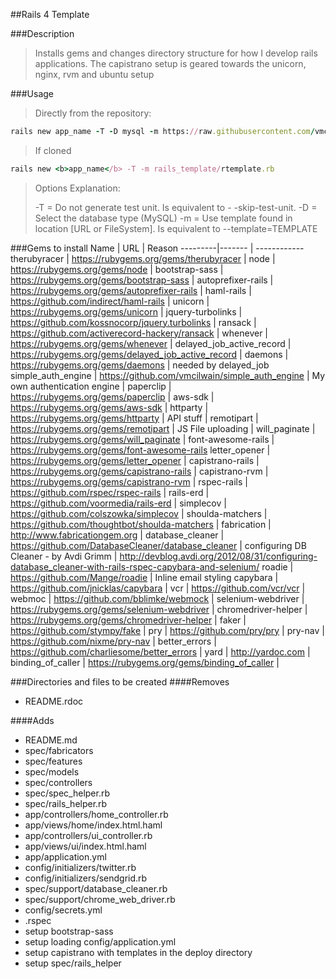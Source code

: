 ##Rails 4 Template

###Description
>Installs gems and changes directory structure for how I develop rails applications. The capistrano setup is geared towards the unicorn, nginx, rvm and ubuntu setup

###Usage
>Directly from the repository:
```ruby
rails new app_name -T -D mysql -m https://raw.githubusercontent.com/vmcilwain/rails_template/tagnumber/rtemplate.rb
```
>If cloned
```ruby
rails new <b>app_name</b> -T -m rails_template/rtemplate.rb
```
>Options Explanation:
>
>-T = Do not generate test unit. Is equivalent to - -skip-test-unit.
>-D = Select the database type (MySQL)
>-m = Use template found in location [URL or FileSystem]. Is equivalent to --template=TEMPLATE


###Gems to install
Name | URL | Reason
---------|------- | ------------
therubyracer | https://rubygems.org/gems/therubyracer |
node | https://rubygems.org/gems/node |
bootstrap-sass | https://rubygems.org/gems/bootstrap-sass |
autoprefixer-rails | https://rubygems.org/gems/autoprefixer-rails |
haml-rails | https://github.com/indirect/haml-rails |
unicorn | https://rubygems.org/gems/unicorn |
jquery-turbolinks | https://github.com/kossnocorp/jquery.turbolinks |
ransack | https://github.com/activerecord-hackery/ransack |
whenever | https://rubygems.org/gems/whenever |
delayed_job_active_record | https://rubygems.org/gems/delayed_job_active_record |
daemons | https://rubygems.org/gems/daemons | needed by delayed_job
simple_auth_engine | https://github.com/vmcilwain/simple_auth_engine | My own authentication engine |
paperclip | https://rubygems.org/gems/paperclip |
aws-sdk | https://rubygems.org/gems/aws-sdk | 
httparty | https://rubygems.org/gems/httparty | API stuff |
remotipart | https://rubygems.org/gems/remotipart | JS File uploading |
will_paginate | https://rubygems.org/gems/will_paginate |
font-awesome-rails | https://rubygems.org/gems/font-awesome-rails
letter_opener |  https://rubygems.org/gems/letter_opener |
capistrano-rails | https://rubygems.org/gems/capistrano-rails |
capistrano-rvm |  https://rubygems.org/gems/capistrano-rvm |
rspec-rails | https://github.com/rspec/rspec-rails |
rails-erd | https://github.com/voormedia/rails-erd |
simplecov | https://github.com/colszowka/simplecov |
shoulda-matchers | https://github.com/thoughtbot/shoulda-matchers |
fabrication | http://www.fabricationgem.org |
database_cleaner | https://github.com/DatabaseCleaner/database_cleaner |
configuring DB Cleaner - by Avdi Grimm | http://devblog.avdi.org/2012/08/31/configuring-database_cleaner-with-rails-rspec-capybara-and-selenium/ roadie | https://github.com/Mange/roadie | Inline email styling
capybara | https://github.com/jnicklas/capybara |
vcr | https://github.com/vcr/vcr |
webmoc | https://github.com/bblimke/webmock |
selenium-webdriver | https://rubygems.org/gems/selenium-webdriver |
chromedriver-helper | https://rubygems.org/gems/chromedriver-helper |
faker | https://github.com/stympy/fake |
pry | https://github.com/pry/pry |
pry-nav | https://github.com/nixme/pry-nav |
better_errors | https://github.com/charliesome/better_errors |
yard | http://yardoc.com |
binding_of_caller | https://rubygems.org/gems/binding_of_caller |

###Directories and files to be created
####Removes
* README.rdoc

####Adds
* README.md
* spec/fabricators
* spec/features
* spec/models
* spec/controllers
* spec/spec_helper.rb
* spec/rails_helper.rb
* app/controllers/home_controller.rb
* app/views/home/index.html.haml
* app/controllers/ui_controller.rb
* app/views/ui/index.html.haml
* app/application.yml
* config/initializers/twitter.rb
* config/initializers/sendgrid.rb
* spec/support/database_cleaner.rb
* spec/support/chrome_web_driver.rb
* config/secrets.yml
* .rspec
* setup bootstrap-sass
* setup loading config/application.yml
* setup capistrano with templates in the deploy directory
* setup spec/rails_helper